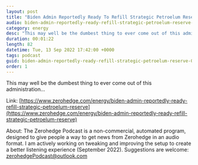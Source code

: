 ```yaml
---
layout: post
title: "Biden Admin Reportedly Ready To Refill Strategic Petroelum Reserve"
audio: biden-admin-reportedly-ready-refill-strategic-petroelum-reserve-0
category: energy
desc: "This may well be the dumbest thing to ever come out of this administration..."
duration: 00:01:22
length: 82
datetime: Tue, 13 Sep 2022 17:42:00 +0000
tags: podcast
guid: biden-admin-reportedly-ready-refill-strategic-petroelum-reserve-0
order: 1
---
```

This may well be the dumbest thing to ever come out of this administration...

Link: [https://www.zerohedge.com/energy/biden-admin-reportedly-ready-refill-strategic-petroelum-reserve](https://www.zerohedge.com/energy/biden-admin-reportedly-ready-refill-strategic-petroelum-reserve)

About: The Zerohedge Podcast is a non-commercial, automated program, designed to give people a way to get news from Zerohedge in an audio format.  I am actively working on tweaking and improving the setup to create a better listening experience (September 2022).  Suggestions are welcome: [zerohedgePodcast@outlook.com](mailto:zerohedgePodcast@outlook.com)